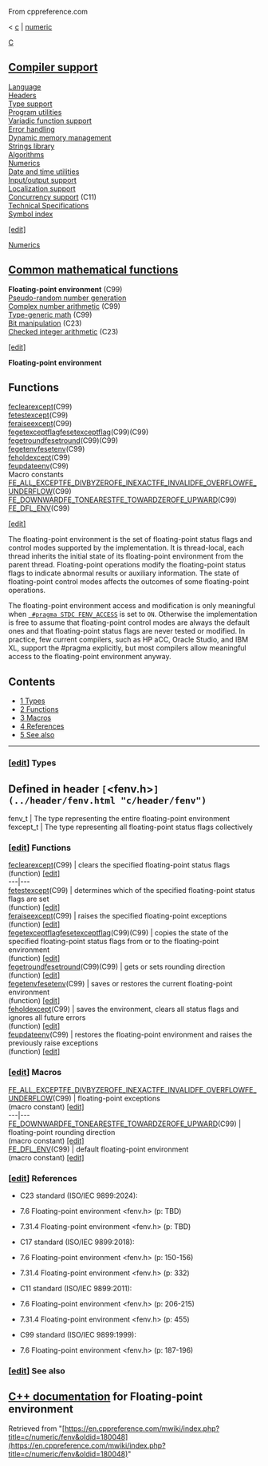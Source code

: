 From cppreference.com

< [c](../../c.html "c")‎ | [numeric](../numeric.html "c/numeric")

[ C](../../c.html "c")

[Compiler support](../compiler_support.html "c/compiler support")  
---  
[Language](../language.html "c/language")  
[Headers](../header.html "c/header")  
[Type support](../types.html "c/types")  
[Program utilities](../program.html "c/program")  
[Variadic function support](../variadic.html "c/variadic")  
[Error handling](../error.html "c/error")  
[Dynamic memory management](../memory.html "c/memory")  
[Strings library](../string.html "c/string")  
[Algorithms](../algorithm.html "c/algorithm")  
[Numerics](../numeric.html "c/numeric")  
[Date and time utilities](../chrono.html "c/chrono")  
[Input/output support](../io.html "c/io")  
[Localization support](../locale.html "c/locale")  
[Concurrency support](../thread.html "c/thread") (C11)  
[Technical Specifications](../experimental.html "c/experimental")  
[Symbol index](../index.html "c/symbol index")  
  
[[edit]](https://en.cppreference.com/mwiki/index.php?title=Template:c/navbar_content&action=edit)

[ Numerics](../numeric.html "c/numeric")

[Common mathematical functions](math.html "c/numeric/math")  
---  
**Floating-point environment** (C99)  
[Pseudo-random number generation](random.html "c/numeric/random")  
[Complex number arithmetic](complex.html "c/numeric/complex") (C99)  
[Type-generic math](tgmath.html "c/numeric/tgmath") (C99)  
[Bit manipulation](../numeric.html#Bit_manipulation "c/numeric") (C23)  
[Checked integer arithmetic](../numeric.html#Checked_integer_arithmetic "c/numeric") (C23)  
  
[[edit]](https://en.cppreference.com/mwiki/index.php?title=Template:c/numeric/navbar_content&action=edit)

**Floating-point environment**

Functions  
---  
[feclearexcept](fenv/feclearexcept.html "c/numeric/fenv/feclearexcept")(C99)  
[fetestexcept](fenv/fetestexcept.html "c/numeric/fenv/fetestexcept")(C99)  
[feraiseexcept](fenv/feraiseexcept.html "c/numeric/fenv/feraiseexcept")(C99)  
[fegetexceptflagfesetexceptflag](fenv/feexceptflag.html "c/numeric/fenv/feexceptflag")(C99)(C99)  
[fegetroundfesetround](fenv/feround.html "c/numeric/fenv/feround")(C99)(C99)  
[fegetenvfesetenv](fenv/feenv.html "c/numeric/fenv/feenv")(C99)  
[feholdexcept](fenv/feholdexcept.html "c/numeric/fenv/feholdexcept")(C99)  
[feupdateenv](fenv/feupdateenv.html "c/numeric/fenv/feupdateenv")(C99)  
Macro constants  
[FE_ALL_EXCEPTFE_DIVBYZEROFE_INEXACTFE_INVALIDFE_OVERFLOWFE_UNDERFLOW](fenv/FE_exceptions.html "c/numeric/fenv/FE exceptions")(C99)  
[FE_DOWNWARDFE_TONEARESTFE_TOWARDZEROFE_UPWARD](fenv/FE_round.html "c/numeric/fenv/FE round")(C99)  
[FE_DFL_ENV](fenv/FE_DFL_ENV.html "c/numeric/fenv/FE DFL ENV")(C99)  
  
[[edit]](https://en.cppreference.com/mwiki/index.php?title=Template:c/numeric/fenv/navbar_content&action=edit)

The floating-point environment is the set of floating-point status flags and control modes supported by the implementation. It is thread-local, each thread inherits the initial state of its floating-point environment from the parent thread. Floating-point operations modify the floating-point status flags to indicate abnormal results or auxiliary information. The state of floating-point control modes affects the outcomes of some floating-point operations. 

The floating-point environment access and modification is only meaningful when [` #pragma STDC FENV_ACCESS`](../../cpp/preprocessor/impl.html "cpp/preprocessor/impl") is set to `ON`. Otherwise the implementation is free to assume that floating-point control modes are always the default ones and that floating-point status flags are never tested or modified. In practice, few current compilers, such as HP aCC, Oracle Studio, and IBM XL, support the #pragma explicitly, but most compilers allow meaningful access to the floating-point environment anyway. 

## Contents

  * [1 Types](fenv.html#Types)
  * [2 Functions](fenv.html#Functions)
  * [3 Macros](fenv.html#Macros)
  * [4 References](fenv.html#References)
  * [5 See also](fenv.html#See_also)

  
---  
  
### [[edit](https://en.cppreference.com/mwiki/index.php?title=c/numeric/fenv&action=edit&section=1 "Edit section: Types")] Types

Defined in header `[`<fenv.h>`](../header/fenv.html "c/header/fenv")`  
---  
fenv_t |  The type representing the entire floating-point environment   
fexcept_t |  The type representing all floating-point status flags collectively   
  
### [[edit](https://en.cppreference.com/mwiki/index.php?title=c/numeric/fenv&action=edit&section=2 "Edit section: Functions")] Functions

[ feclearexcept](fenv/feclearexcept.html "c/numeric/fenv/feclearexcept")(C99) |  clears the specified floating-point status flags   
(function) [[edit]](https://en.cppreference.com/mwiki/index.php?title=Template:c/numeric/fenv/dsc_feclearexcept&action=edit)  
---|---  
[ fetestexcept](fenv/fetestexcept.html "c/numeric/fenv/fetestexcept")(C99) |  determines which of the specified floating-point status flags are set   
(function) [[edit]](https://en.cppreference.com/mwiki/index.php?title=Template:c/numeric/fenv/dsc_fetestexcept&action=edit)  
[ feraiseexcept](fenv/feraiseexcept.html "c/numeric/fenv/feraiseexcept")(C99) |  raises the specified floating-point exceptions   
(function) [[edit]](https://en.cppreference.com/mwiki/index.php?title=Template:c/numeric/fenv/dsc_feraiseexcept&action=edit)  
[ fegetexceptflagfesetexceptflag](fenv/feexceptflag.html "c/numeric/fenv/feexceptflag")(C99)(C99) |  copies the state of the specified floating-point status flags from or to the floating-point environment   
(function) [[edit]](https://en.cppreference.com/mwiki/index.php?title=Template:c/numeric/fenv/dsc_feexceptflag&action=edit)  
[ fegetroundfesetround](fenv/feround.html "c/numeric/fenv/feround")(C99)(C99) |  gets or sets rounding direction   
(function) [[edit]](https://en.cppreference.com/mwiki/index.php?title=Template:c/numeric/fenv/dsc_feround&action=edit)  
[ fegetenvfesetenv](fenv/feenv.html "c/numeric/fenv/feenv")(C99) |  saves or restores the current floating-point environment   
(function) [[edit]](https://en.cppreference.com/mwiki/index.php?title=Template:c/numeric/fenv/dsc_feenv&action=edit)  
[ feholdexcept](fenv/feholdexcept.html "c/numeric/fenv/feholdexcept")(C99) |  saves the environment, clears all status flags and ignores all future errors   
(function) [[edit]](https://en.cppreference.com/mwiki/index.php?title=Template:c/numeric/fenv/dsc_feholdexcept&action=edit)  
[ feupdateenv](fenv/feupdateenv.html "c/numeric/fenv/feupdateenv")(C99) |  restores the floating-point environment and raises the previously raise exceptions   
(function) [[edit]](https://en.cppreference.com/mwiki/index.php?title=Template:c/numeric/fenv/dsc_feupdateenv&action=edit)  
  
### [[edit](https://en.cppreference.com/mwiki/index.php?title=c/numeric/fenv&action=edit&section=3 "Edit section: Macros")] Macros

[ FE_ALL_EXCEPTFE_DIVBYZEROFE_INEXACTFE_INVALIDFE_OVERFLOWFE_UNDERFLOW](fenv/FE_exceptions.html "c/numeric/fenv/FE exceptions")(C99) |  floating-point exceptions   
(macro constant) [[edit]](https://en.cppreference.com/mwiki/index.php?title=Template:c/numeric/fenv/dsc_FE_exceptions&action=edit)  
---|---  
[ FE_DOWNWARDFE_TONEARESTFE_TOWARDZEROFE_UPWARD](fenv/FE_round.html "c/numeric/fenv/FE round")(C99) |  floating-point rounding direction   
(macro constant) [[edit]](https://en.cppreference.com/mwiki/index.php?title=Template:c/numeric/fenv/dsc_FE_round&action=edit)  
[ FE_DFL_ENV](fenv/FE_DFL_ENV.html "c/numeric/fenv/FE DFL ENV")(C99) |  default floating-point environment   
(macro constant) [[edit]](https://en.cppreference.com/mwiki/index.php?title=Template:c/numeric/fenv/dsc_FE_DFL_ENV&action=edit)  
  
### [[edit](https://en.cppreference.com/mwiki/index.php?title=c/numeric/fenv&action=edit&section=4 "Edit section: References")] References

  * C23 standard (ISO/IEC 9899:2024): 



    

  * 7.6 Floating-point environment <fenv.h> (p: TBD) 



    

  * 7.31.4 Floating-point environment <fenv.h> (p: TBD) 



  * C17 standard (ISO/IEC 9899:2018): 



    

  * 7.6 Floating-point environment <fenv.h> (p: 150-156) 



    

  * 7.31.4 Floating-point environment <fenv.h> (p: 332) 



  * C11 standard (ISO/IEC 9899:2011): 



    

  * 7.6 Floating-point environment <fenv.h> (p: 206-215) 



    

  * 7.31.4 Floating-point environment <fenv.h> (p: 455) 



  * C99 standard (ISO/IEC 9899:1999): 



    

  * 7.6 Floating-point environment <fenv.h> (p: 187-196) 



### [[edit](https://en.cppreference.com/mwiki/index.php?title=c/numeric/fenv&action=edit&section=5 "Edit section: See also")] See also

[C++ documentation](../../cpp/numeric/fenv.html "cpp/numeric/fenv") for Floating-point environment  
---  
  
Retrieved from "[https://en.cppreference.com/mwiki/index.php?title=c/numeric/fenv&oldid=180048](https://en.cppreference.com/mwiki/index.php?title=c/numeric/fenv&oldid=180048)" 
